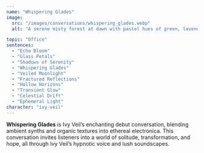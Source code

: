 ```yaml
---
name: "Whispering Glades"
image:
  src: "/images/conversations/whispering_glades.webp"
  alt: "A serene misty forest at dawn with pastel hues of green, lavender, and blue, featuring Ivy Veil's unique logo of an intertwined ivy vine with an 'IV' monogram."

topic: "Office"
sentences:
  - "Echo Bloom"
  - "Glass Petals"
  - "Shadows of Serenity"
  - "Whispering Glades"
  - "Veiled Moonlight"
  - "Fractured Reflections"
  - "Hollow Horizons"
  - "Transient Glow"
  - "Celestial Drift"
  - "Ephemeral Light"
character: "ivy-veil"
---
```


**Whispering Glades** is Ivy Veil’s enchanting debut conversation, blending ambient synths and organic textures into ethereal electronica. This conversation invites listeners into a world of solitude, transformation, and hope, all through Ivy Veil’s hypnotic voice and lush soundscapes.

